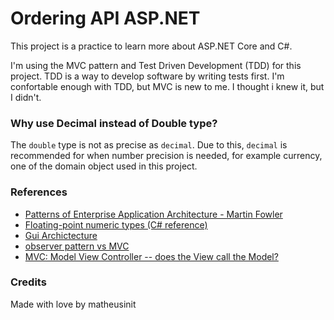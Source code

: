 # Ordering API ASP.NET

This project is a practice to learn more about ASP.NET Core and C#.

I'm using the MVC pattern and Test Driven Development (TDD) for this project. TDD is a way to develop software by writing tests first.
I'm confortable enough with TDD, but MVC is new to me. I thought i knew it, but I didn't.

### Why use Decimal instead of Double type?

The `double` type is not as precise as `decimal`. Due to this, `decimal` is recommended for when number precision is needed, for example currency, one of the domain object used in this project.

### References 
- [Patterns of Enterprise Application Architecture - Martin Fowler](https://martinfowler.com/books/eaa.html)
- [Floating-point numeric types (C# reference)](https://learn.microsoft.com/en-us/dotnet/csharp/language-reference/builtin-types/floating-point-numeric-types)
- [Gui Archictecture](https://martinfowler.com/eaaDev/uiArchs.html#ModelViewController)
- [observer pattern vs MVC](https://stackoverflow.com/questions/15563005/observer-pattern-vs-mvc)
- [MVC: Model View Controller -- does the View call the Model?](https://stackoverflow.com/questions/2621725/mvc-model-view-controller-does-the-view-call-the-model)

### Credits

Made with love by matheusinit 
